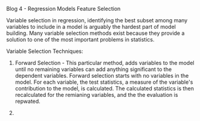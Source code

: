 Blog 4 - Regression Models Feature Selection  

Variable selection in regression, identifying the best subset among many variables to include in a model is arguably the hardest part of model building. Many variable selection methods exist because they provide a solution to one of the most important problems in statistics.  

Variable Selection Techniques:  

1) Forward Selection - This particular method, adds variables to the model until no remaining variables can add anything significant to the dependent variables. Forward selection starts with no variables in the model. For each variable, the test statistics, a measure of the variable's contribution to the model, is calculated. The calculated statistics is then recalculated for the remianing variables, and the the evaluation is repwated.

2) 
